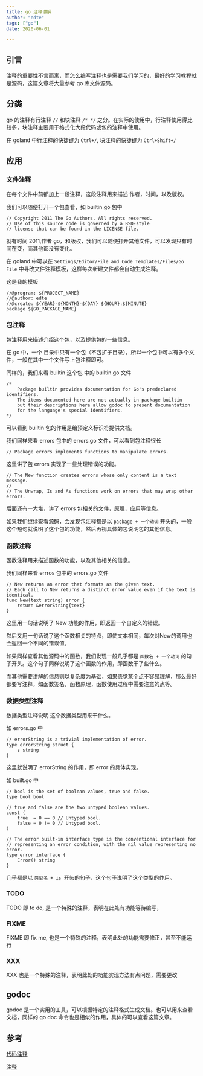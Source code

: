 ```yaml
---
title: go 注释讲解
author: "edte"
tags: ["go"]
date: 2020-06-01

---
```


## 引言

注释的重要性不言而寓，而怎么编写注释也是需要我们学习的，最好的学习教程就是源码，这篇文章将大量参考 go 库文件源码。

## 分类

go 的注释有行注释 `//` 和块注释 `/* */` 之分。在实际的使用中，行注释使用得比较多，块注释主要用于格式化大段代码或包的注释中使用。

在 goland 中行注释的快捷键为 `Ctrl+/`, 块注释的快捷键为 `Ctrl+Shift+/`

## 应用

### 文件注释

在每个文件中前都加上一段注释，这段注释用来描述 作者，时间，以及版权。

我们可以随便打开一个包查看，如 builtin.go 包中

```
// Copyright 2011 The Go Authors. All rights reserved.
// Use of this source code is governed by a BSD-style
// license that can be found in the LICENSE file.
```

就有时间 2011,作者 go，和版权，我们可以随便打开其他文件，可以发现只有时间在变，而其他都没有变化。

在 goland 中可以在 `Settings/Editor/File and Code Templates/Files/Go File` 中寻改文件注释模板，这样每次新建文件都会自动生成注释。

这是我的模板

```
//@program: ${PROJECT_NAME}
//@author: edte
//@create: ${YEAR}-${MONTH}-${DAY} ${HOUR}:${MINUTE}
package ${GO_PACKAGE_NAME}
```

### 包注释

包注释用来描述介绍这个包，以及提供包的一些信息。

在 go 中，一个 目录中只有一个包（不包扩子目录），所以一个包中可以有多个文件，一般在其中一个文件写上包注释即可。

同样的，我们来看 builtin 这个包 中的 builtin.go 文件

```
/*
	Package builtin provides documentation for Go's predeclared identifiers.
	The items documented here are not actually in package builtin
	but their descriptions here allow godoc to present documentation
	for the language's special identifiers.
*/
```

可以看到 builtin 包的作用是给预定义标识符提供文档。

我们同样来看 errors 包中的 errors.go 文件，可以看到包注释很长

```
// Package errors implements functions to manipulate errors.
```

这里讲了包 errors 实现了一些处理错误的功能。

```
// The New function creates errors whose only content is a text message.
//
// The Unwrap, Is and As functions work on errors that may wrap other errors.
```

后面还有一大堆，讲了 errors 包相关的文件，原理，应用等信息。

如果我们继续查看源码，会发现包注释都是以 `package + 一个动词` 开头的，一般这个短句就说明了这个包的功能，然后再视具体的包说明包的其他信息。

### 函数注释

函数注释用来描述函数的功能，以及其他相关的信息。

我们同样来看 errros 包中的 errors.go 文件

```
// New returns an error that formats as the given text.
// Each call to New returns a distinct error value even if the text is identical.
func New(text string) error {
	return &errorString{text}
}
```

这里用一句话说明了 New 功能的作用，即返回一个自定义的错误。

然后又用一句话说了这个函数相关的特点，即使文本相同，每次对New的调用也会返回一个不同的错误值。

如果同样查看其他源码中的函数，我们发现一般几乎都是 `函数名 + 一个动词` 的句子开头。这个句子同样说明了这个函数的作用，即函数干了些什么。

而其他需要讲解的信息则以复杂度为基础，如果感觉某个点不容易理解，那么最好都要写注释，如函数签名，函数原理，函数使用过程中需要注意的点等。

### 数据类型注释

数据类型注释说明 这个数据类型用来干什么。

如 errors.go 中

```
// errorString is a trivial implementation of error.
type errorString struct {
	s string
}
```

这里就说明了  errorString 的作用，即 error 的具体实现。

如 built.go 中

```
// bool is the set of boolean values, true and false.
type bool bool

// true and false are the two untyped boolean values.
const (
	true  = 0 == 0 // Untyped bool.
	false = 0 != 0 // Untyped bool.
)

// The error built-in interface type is the conventional interface for
// representing an error condition, with the nil value representing no error.
type error interface {
	Error() string
}
```

几乎都是以 `类型名 + is `开头的句子，这个句子说明了这个类型的作用。

### TODO

TODO 即 to do, 是一个特殊的注释，表明在此处有功能等待编写，

### FIXME

FIXME 即 fix me, 也是一个特殊的注释，表明此处的功能需要修正，甚至不能运行

### XXX

XXX 也是一个特殊的注释，表明此处的功能实现方法有点问题，需要更改



## godoc

godoc 是一个实用的工具，可以根据特定的注释格式生成文档。也可以用来查看文档，同样的 go doc 命令也是相似的作用，具体的可以查看这篇文章。

## 参考

[ 代码注释](https://learnku.com/docs/effective-go/2020/code-annotation/6238)

[注释](https://zh-google-styleguide.readthedocs.io/en/latest/google-cpp-styleguide/comments/)